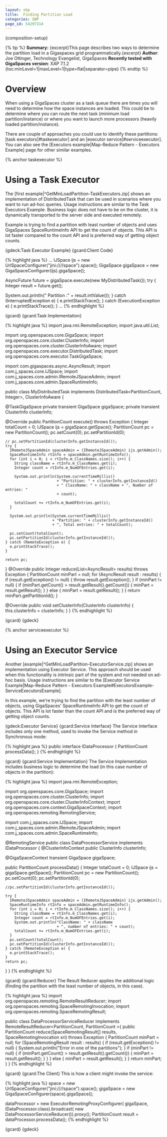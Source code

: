 ```yaml
---
layout: sbp
title:  Finding Partition Load
categories: SBP
page_id: 54297314
---
```


{composition-setup}

{% tip %}
**Summary:** {excerpt}This page describes two ways to determine the partition load in a Gigaspaces grid programmatically.{excerpt}
**Author**: Joe Ottinger, Technology Evangelist, GigaSpaces
**Recently tested with GigaSpaces version**: XAP 7.1.2
{toc:minLevel=1|maxLevel=1|type=flat|separator=pipe}
{% endtip %}


# Overview
When using a GigaSpaces cluster as a task queue there are times you will need to determine how the space instances are loaded. This could be to determine where you can route the next task (minimum load partition/instance) or where you want to launch more processors (heavily loaded partition/instance).

There are couple of approaches you could use to identify these partitions: [task executors|#taskexecutor] and an [executor service|#serviceexecutor]. You can also see the [Executors example|Map-Reduce Pattern - Executors Example] page for other similar examples.

{% anchor taskexecutor %}

# Using a Task Executor

The [first example|^GetMinLoadPartition-TaskExecutors.zip] shows an implementation of DistributedTask that can be used in scenarios where you want to run ad-hoc queries. Usage instructions are similar to the Task Executors Example. Business logic does not have to be on the cluster, it is dynamically transported to the server side and executed remotely.

Example is trying to find a partition with least number of objects and uses GigaSpaces SpaceRuntimeInfo API to get the count of objects. This API is lot faster compared to the count API and is preferred way of getting object counts.

{gdeck:Task Executor Example}
{gcard:Client Code}


{% highlight java %}
...
IJSpace ijs = new UrlSpaceConfigurer("jini://*/*/space").space();
GigaSpace gigaSpace = new GigaSpaceConfigurer(ijs).gigaSpace();

AsyncFuture<Integer> future = gigaSpace.execute(new MyDistributedTask());
try {
  Integer result = future.get();

  System.out.println(" Partition :" + result.intValue());
} catch (InterruptedException e) {
  e.printStackTrace();
} catch (ExecutionException e) {
  e.printStackTrace();
}
...
{% endhighlight %}

{gcard}
{gcard:Task Implementation}


{% highlight java %}
import java.rmi.RemoteException;
import java.util.List;

import org.openspaces.core.GigaSpace;
import org.openspaces.core.cluster.ClusterInfo;
import org.openspaces.core.cluster.ClusterInfoAware;
import org.openspaces.core.executor.DistributedTask;
import org.openspaces.core.executor.TaskGigaSpace;

import com.gigaspaces.async.AsyncResult;
import com.j_spaces.core.IJSpace;
import com.j_spaces.core.admin.IRemoteJSpaceAdmin;
import com.j_spaces.core.admin.SpaceRuntimeInfo;

public class MyDistributedTask implements
    DistributedTask<PartitionCount, Integer>, ClusterInfoAware {

  @TaskGigaSpace
  private transient GigaSpace gigaSpace;
  private transient ClusterInfo clusterInfo;

  @Override
  public PartitionCount execute() throws Exception {
    Integer totalCount = 0;
    IJSpace ijs = gigaSpace.getSpace();
    PartitionCount pc = new PartitionCount();
    pc.setCount(0);
    pc.setPartitionId(0);

    // pc.setPartitionId(clusterInfo.getInstanceId());
    try {
      IRemoteJSpaceAdmin spaceAdmin = (IRemoteJSpaceAdmin) ijs.getAdmin();
      SpaceRuntimeInfo rtInfo = spaceAdmin.getRuntimeInfo();
      for (int i = 0; i < rtInfo.m_ClassNames.size(); i++) {
        String className = rtInfo.m_ClassNames.get(i);
        Integer count = rtInfo.m_NumOFEntries.get(i);

        System.out.println(System.currentTimeMillis()
                           + "Partition: " + clusterInfo.getInstanceId()
                           + " ClassName: " + className + ", Number of entries: "
                           + count);

        totalCount += rtInfo.m_NumOFEntries.get(i);
      }

      System.out.println(System.currentTimeMillis()
                         + "Partition: " + clusterInfo.getInstanceId()
                         + ", Total entries: " + totalCount);

      pc.setCount(totalCount);
      pc.setPartitionId(clusterInfo.getInstanceId());
    } catch (RemoteException e) {
      e.printStackTrace();
    }

    return pc;
  }
  @Override
  public Integer reduce(List<AsyncResult<PartitionCount>> results)
    throws Exception {
    PartitionCount minPart = null;
    for (AsyncResult<PartitionCount> result : results) {
      if (result.getException() != null) {
        throw result.getException();
      }
      if (minPart != null) {
        if (minPart.getCount() > result.getResult().getCount()) {
          minPart = result.getResult();
        }
      } else {
        minPart = result.getResult();
      }
    }
    return minPart.getPartitionId();
  }

  @Override
  public void setClusterInfo(ClusterInfo clusterInfo) {
    this.clusterInfo = clusterInfo;
  }
}
{% endhighlight %}

{gcard}
{gdeck}

{% anchor serviceexecutor %}

# Using an Executor Service

Another [example|^GetMinLoadPartition-ExecutorService.zip] shows an implementation using Executor Service. This approach should be used when this functionality is intrinsic part of the system and not needed on ad-hoc basis. Usage instructions are similar to the [Executor Service Example|Map-Reduce Pattern - Executors Example#ExecutorsExample-ServiceExecutorsExample].

In this example, we're trying to find the partition with the least number of objects, using GigaSpaces' SpaceRuntimeInfo API to get the count of objects. This API is lot faster than the count API and is the preferred way of getting object counts.

{gdeck:Executor Service}
{gcard:Service Interface}
The Service Interface includes only one method, used to invoke the Service method in Synchronous mode:



{% highlight java %}
public interface IDataProcessor {
  PartitionCount processData();
}
{% endhighlight %}

{gcard}
{gcard:Service Implementation}
The Service Implementation includes business logic to determine the load (in this case number of objects in the partition):


{% highlight java %}
import java.rmi.RemoteException;

import org.openspaces.core.GigaSpace;
import org.openspaces.core.cluster.ClusterInfo;
import org.openspaces.core.cluster.ClusterInfoContext;
import org.openspaces.core.context.GigaSpaceContext;
import org.openspaces.remoting.RemotingService;

import com.j_spaces.core.IJSpace;
import com.j_spaces.core.admin.IRemoteJSpaceAdmin;
import com.j_spaces.core.admin.SpaceRuntimeInfo;

@RemotingService
public class DataProcessorService implements IDataProcessor {
  @ClusterInfoContext
  public ClusterInfo clusterInfo;

  @GigaSpaceContext
  transient GigaSpace gigaSpace;

  public PartitionCount processData() {
    Integer totalCount = 0;
    IJSpace ijs = gigaSpace.getSpace();
    PartitionCount pc = new PartitionCount();
    pc.setCount(0);
    pc.setPartitionId(0);

    //pc.setPartitionId(clusterInfo.getInstanceId());

    try {
      IRemoteJSpaceAdmin spaceAdmin = (IRemoteJSpaceAdmin) ijs.getAdmin();
      SpaceRuntimeInfo rtInfo = spaceAdmin.getRuntimeInfo();
      for (int i = 0; i < rtInfo.m_ClassNames.size(); i++) {
        String className = rtInfo.m_ClassNames.get(i);
        Integer count = rtInfo.m_NumOFEntries.get(i);
        System.out.println("ClassName: " + className
                           + ", number of entries: " + count);
        totalCount += rtInfo.m_NumOFEntries.get(i);
      }
      pc.setCount(totalCount);
      pc.setPartitionId(clusterInfo.getInstanceId());
    } catch (RemoteException e) {
      e.printStackTrace();
    }
    return pc;
  }
}
{% endhighlight %}

{gcard}
{gcard:Reducer}
The Result Reducer applies the additional logic (finding the partition with the least number of objects, in this case).


{% highlight java %}
import org.openspaces.remoting.RemoteResultReducer;
import org.openspaces.remoting.SpaceRemotingInvocation;
import org.openspaces.remoting.SpaceRemotingResult;

public class DataProcessorServiceReducer implements RemoteResultReducer<PartitionCount, PartitionCount >{
  public PartitionCount reduce(SpaceRemotingResult<PartitionCount>[] results,
                               SpaceRemotingInvocation sri) throws Exception {
    PartitionCount minPart = null;
    for (SpaceRemotingResult<PartitionCount> result : results) {
      if (result.getException() != null) {
        System.out.println("Error in one of the partitions");
      }
      if (minPart != null) {
          if (minPart.getCount() > result.getResult().getCount()) {
            minPart = result.getResult();
          }
        }
      } else {
        minPart = result.getResult();
      }
    }
    return minPart;
  }
}
{% endhighlight %}

{gcard}
{gcard:The Client}
This is how a client might invoke the service:


{% highlight java %}
space = new UrlSpaceConfigurer("jini://*/*/space").space();
gigaSpace = new GigaSpaceConfigurer(space).gigaSpace();

dataProcessor = new ExecutorRemotingProxyConfigurer<IDataProcessor>(
                gigaSpace, IDataProcessor.class).broadcast(
                new DataProcessorServiceReducer()).proxy();
PartitionCount result = dataProcessor.processData();
{% endhighlight %}

{gcard}
{gdeck}